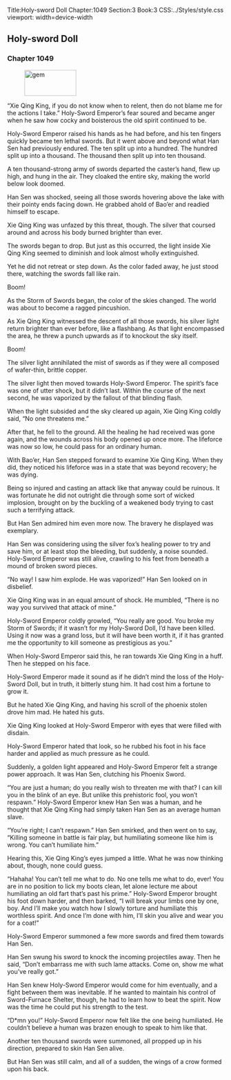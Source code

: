 Title:Holy-sword Doll 
Chapter:1049 
Section:3 
Book:3 
CSS:../Styles/style.css 
viewport: width=device-width
  
## Holy-sword Doll
### Chapter 1049 
<figure>
	<img src="../Images/gem.gif" alt="gem" id="gem" width="120" height="60" />
</figure>
  

  
  “Xie Qing King, if you do not know when to relent, then do not blame me for the actions I take.” Holy-Sword Emperor’s fear soured and became anger when he saw how cocky and boisterous the old spirit continued to be.

Holy-Sword Emperor raised his hands as he had before, and his ten fingers quickly became ten lethal swords. But it went above and beyond what Han Sen had previously endured. The ten split up into a hundred. The hundred split up into a thousand. The thousand then split up into ten thousand.

A ten thousand-strong army of swords departed the caster’s hand, flew up high, and hung in the air. They cloaked the entire sky, making the world below look doomed.

Han Sen was shocked, seeing all those swords hovering above the lake with their pointy ends facing down. He grabbed ahold of Bao’er and readied himself to escape.

Xie Qing King was unfazed by this threat, though. The silver that coursed around and across his body burned brighter than ever.

The swords began to drop. But just as this occurred, the light inside Xie Qing King seemed to diminish and look almost wholly extinguished.

Yet he did not retreat or step down. As the color faded away, he just stood there, watching the swords fall like rain.

Boom!

As the Storm of Swords began, the color of the skies changed. The world was about to become a ragged pincushion.

As Xie Qing King witnessed the descent of all those swords, his silver light return brighter than ever before, like a flashbang. As that light encompassed the area, he threw a punch upwards as if to knockout the sky itself.

Boom!

The silver light annihilated the mist of swords as if they were all composed of wafer-thin, brittle copper.

The silver light then moved towards Holy-Sword Emperor. The spirit’s face was one of utter shock, but it didn’t last. Within the course of the next second, he was vaporized by the fallout of that blinding flash.

When the light subsided and the sky cleared up again, Xie Qing King coldly said, “No one threatens me.”

After that, he fell to the ground. All the healing he had received was gone again, and the wounds across his body opened up once more. The lifeforce was now so low, he could pass for an ordinary human.

With Bao’er, Han Sen stepped forward to examine Xie Qing King. When they did, they noticed his lifeforce was in a state that was beyond recovery; he was dying.

Being so injured and casting an attack like that anyway could be ruinous. It was fortunate he did not outright die through some sort of wicked implosion, brought on by the buckling of a weakened body trying to cast such a terrifying attack.

But Han Sen admired him even more now. The bravery he displayed was exemplary.

Han Sen was considering using the silver fox’s healing power to try and save him, or at least stop the bleeding, but suddenly, a noise sounded. Holy-Sword Emperor was still alive, crawling to his feet from beneath a mound of broken sword pieces.

“No way! I saw him explode. He was vaporized!” Han Sen looked on in disbelief.

Xie Qing King was in an equal amount of shock. He mumbled, “There is no way you survived that attack of mine.”

Holy-Sword Emperor coldly growled, “You really are good. You broke my Storm of Swords; if it wasn’t for my Holy-Sword Doll, I’d have been killed. Using it now was a grand loss, but it will have been worth it, if it has granted me the opportunity to kill someone as prestigious as you.”

When Holy-Sword Emperor said this, he ran towards Xie Qing King in a huff. Then he stepped on his face.

Holy-Sword Emperor made it sound as if he didn’t mind the loss of the Holy-Sword Doll, but in truth, it bitterly stung him. It had cost him a fortune to grow it.

But he hated Xie Qing King, and having his scroll of the phoenix stolen drove him mad. He hated his guts.

Xie Qing King looked at Holy-Sword Emperor with eyes that were filled with disdain.

Holy-Sword Emperor hated that look, so he rubbed his foot in his face harder and applied as much pressure as he could.

Suddenly, a golden light appeared and Holy-Sword Emperor felt a strange power approach. It was Han Sen, clutching his Phoenix Sword.

“You are just a human; do you really wish to threaten me with that? I can kill you in the blink of an eye. But unlike this prehistoric fool, you won’t respawn.” Holy-Sword Emperor knew Han Sen was a human, and he thought that Xie Qing King had simply taken Han Sen as an average human slave.

“You’re right; I can’t respawn.” Han Sen smirked, and then went on to say, “Killing someone in battle is fair play, but humiliating someone like him is wrong. You can’t humiliate him.”

Hearing this, Xie Qing King’s eyes jumped a little. What he was now thinking about, though, none could guess.

“Hahaha! You can’t tell me what to do. No one tells me what to do, ever! You are in no position to lick my boots clean, let alone lecture me about humiliating an old fart that’s past his prime.” Holy-Sword Emperor brought his foot down harder, and then barked, “I will break your limbs one by one, boy. And I’ll make you watch how I slowly torture and humiliate this worthless spirit. And once I’m done with him, I’ll skin you alive and wear you for a coat!”

Holy-Sword Emperor summoned a few more swords and fired them towards Han Sen.

Han Sen swung his sword to knock the incoming projectiles away. Then he said, “Don’t embarrass me with such lame attacks. Come on, show me what you’ve really got.”

Han Sen knew Holy-Sword Emperor would come for him eventually, and a fight between them was inevitable. If he wanted to maintain his control of Sword-Furnace Shelter, though, he had to learn how to beat the spirit. Now was the time he could put his strength to the test.

“D*mn you!” Holy-Sword Emperor now felt like the one being humiliated. He couldn’t believe a human was brazen enough to speak to him like that.

Another ten thousand swords were summoned, all propped up in his direction, prepared to skin Han Sen alive.

But Han Sen was still calm, and all of a sudden, the wings of a crow formed upon his back.
